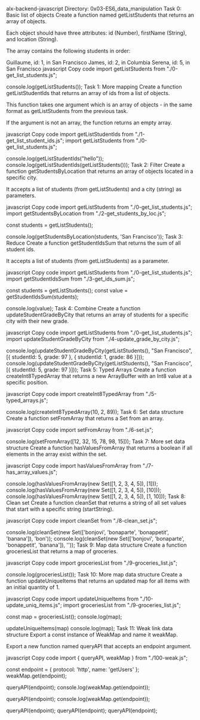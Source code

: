 alx-backend-javascript
Directory: 0x03-ES6_data_manipulation
Task 0: Basic list of objects
Create a function named getListStudents that returns an array of objects.

Each object should have three attributes: id (Number), firstName (String), and location (String).

The array contains the following students in order:

Guillaume, id: 1, in San Francisco
James, id: 2, in Columbia
Serena, id: 5, in San Francisco
javascript
Copy code
import getListStudents from "./0-get_list_students.js";

console.log(getListStudents());
Task 1: More mapping
Create a function getListStudentIds that returns an array of ids from a list of objects.

This function takes one argument which is an array of objects - in the same format as getListStudents from the previous task.

If the argument is not an array, the function returns an empty array.

javascript
Copy code
import getListStudentIds from "./1-get_list_student_ids.js";
import getListStudents from "./0-get_list_students.js";

console.log(getListStudentIds("hello"));
console.log(getListStudentIds(getListStudents()));
Task 2: Filter
Create a function getStudentsByLocation that returns an array of objects located in a specific city.

It accepts a list of students (from getListStudents) and a city (string) as parameters.

javascript
Copy code
import getListStudents from "./0-get_list_students.js";
import getStudentsByLocation from "./2-get_students_by_loc.js";

const students = getListStudents();

console.log(getStudentsByLocation(students, 'San Francisco'));
Task 3: Reduce
Create a function getStudentIdsSum that returns the sum of all student ids.

It accepts a list of students (from getListStudents) as a parameter.

javascript
Copy code
import getListStudents from "./0-get_list_students.js";
import getStudentIdsSum from "./3-get_ids_sum.js";

const students = getListStudents();
const value = getStudentIdsSum(students);

console.log(value);
Task 4: Combine
Create a function updateStudentGradeByCity that returns an array of students for a specific city with their new grade.

javascript
Copy code
import getListStudents from "./0-get_list_students.js";
import updateStudentGradeByCity from "./4-update_grade_by_city.js";

console.log(updateStudentGradeByCity(getListStudents(), "San Francisco", [{ studentId: 5, grade: 97 }, { studentId: 1, grade: 86 }]));
console.log(updateStudentGradeByCity(getListStudents(), "San Francisco", [{ studentId: 5, grade: 97 }]));
Task 5: Typed Arrays
Create a function createInt8TypedArray that returns a new ArrayBuffer with an Int8 value at a specific position.

javascript
Copy code
import createInt8TypedArray from "./5-typed_arrays.js";

console.log(createInt8TypedArray(10, 2, 89));
Task 6: Set data structure
Create a function setFromArray that returns a Set from an array.

javascript
Copy code
import setFromArray from "./6-set.js";

console.log(setFromArray([12, 32, 15, 78, 98, 15]));
Task 7: More set data structure
Create a function hasValuesFromArray that returns a boolean if all elements in the array exist within the set.

javascript
Copy code
import hasValuesFromArray from "./7-has_array_values.js";

console.log(hasValuesFromArray(new Set([1, 2, 3, 4, 5]), [1]));
console.log(hasValuesFromArray(new Set([1, 2, 3, 4, 5]), [10]));
console.log(hasValuesFromArray(new Set([1, 2, 3, 4, 5]), [1, 10]));
Task 8: Clean set
Create a function cleanSet that returns a string of all set values that start with a specific string (startString).

javascript
Copy code
import cleanSet from "./8-clean_set.js";

console.log(cleanSet(new Set(['bonjovi', 'bonaparte', 'bonappetit', 'banana']), 'bon'));
console.log(cleanSet(new Set(['bonjovi', 'bonaparte', 'bonappetit', 'banana']), ''));
Task 9: Map data structure
Create a function groceriesList that returns a map of groceries.

javascript
Copy code
import groceriesList from "./9-groceries_list.js";

console.log(groceriesList());
Task 10: More map data structure
Create a function updateUniqueItems that returns an updated map for all items with an initial quantity of 1.

javascript
Copy code
import updateUniqueItems from "./10-update_uniq_items.js";
import groceriesList from "./9-groceries_list.js";

const map = groceriesList();
console.log(map);

updateUniqueItems(map)
console.log(map);
Task 11: Weak link data structure
Export a const instance of WeakMap and name it weakMap.

Export a new function named queryAPI that accepts an endpoint argument.

javascript
Copy code
import { queryAPI, weakMap } from "./100-weak.js";

const endpoint = { protocol: 'http', name: 'getUsers' };
weakMap.get(endpoint);

queryAPI(endpoint);
console.log(weakMap.get(endpoint));

queryAPI(endpoint);
console.log(weakMap.get(endpoint));

queryAPI(endpoint);
queryAPI(endpoint);
queryAPI(endpoint);
